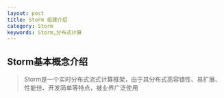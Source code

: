 ```yaml
---
layout: post
title: Storm 组建介绍
category: Storm
keywords: Storm,分布式计算
---
```


## Storm基本概念介绍
> Storm是一个实时分布式流式计算框架，由于其分布式高容错性、易扩展、性能佳、开发简单等特点，被业界广泛使用





